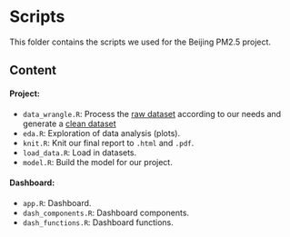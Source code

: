 # Scripts    

This folder contains the scripts we used for the Beijing PM2.5 project.

## Content      

#### Project:    

- `data_wrangle.R`: Process the [raw dataset](https://stat547-ubc-2019-20.github.io/group_12_qiyangqd_xiaoyuanf/data/raw_data.csv) according to our needs and generate a [clean dataset](https://stat547-ubc-2019-20.github.io/group_12_qiyangqd_xiaoyuanf/data/cleaned_data.csv)     
- `eda.R`: Exploration of data analysis (plots).    
- `knit.R`: Knit our final report to `.html` and `.pdf`.    
- `load_data.R`: Load in datasets.    
- `model.R`: Build the model for our project.    

#### Dashboard:    

- `app.R`: Dashboard.    
- `dash_components.R`: Dashboard components.    
- `dash_functions.R`: Dashboard functions.    

